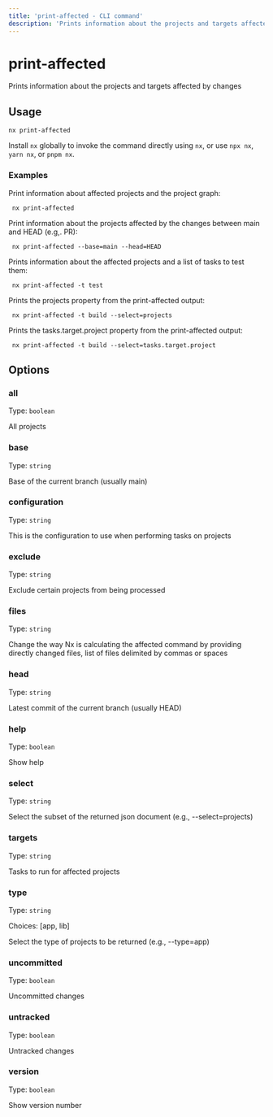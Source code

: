 ```yaml
---
title: 'print-affected - CLI command'
description: 'Prints information about the projects and targets affected by changes'
---
```


# print-affected

Prints information about the projects and targets affected by changes

## Usage

```shell
nx print-affected
```

Install `nx` globally to invoke the command directly using `nx`, or use `npx nx`, `yarn nx`, or `pnpm nx`.

### Examples

Print information about affected projects and the project graph:

```shell
 nx print-affected
```

Print information about the projects affected by the changes between main and HEAD (e.g,. PR):

```shell
 nx print-affected --base=main --head=HEAD
```

Prints information about the affected projects and a list of tasks to test them:

```shell
 nx print-affected -t test
```

Prints the projects property from the print-affected output:

```shell
 nx print-affected -t build --select=projects
```

Prints the tasks.target.project property from the print-affected output:

```shell
 nx print-affected -t build --select=tasks.target.project
```

## Options

### all

Type: `boolean`

All projects

### base

Type: `string`

Base of the current branch (usually main)

### configuration

Type: `string`

This is the configuration to use when performing tasks on projects

### exclude

Type: `string`

Exclude certain projects from being processed

### files

Type: `string`

Change the way Nx is calculating the affected command by providing directly changed files, list of files delimited by commas or spaces

### head

Type: `string`

Latest commit of the current branch (usually HEAD)

### help

Type: `boolean`

Show help

### select

Type: `string`

Select the subset of the returned json document (e.g., --select=projects)

### targets

Type: `string`

Tasks to run for affected projects

### type

Type: `string`

Choices: [app, lib]

Select the type of projects to be returned (e.g., --type=app)

### uncommitted

Type: `boolean`

Uncommitted changes

### untracked

Type: `boolean`

Untracked changes

### version

Type: `boolean`

Show version number
